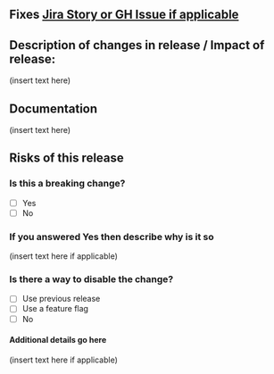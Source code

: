 ## Fixes [Jira Story or GH Issue if applicable](link)

## Description of changes in release / Impact of release:
(insert text here)

## Documentation
(insert text here)

## Risks of this release

### Is this a breaking change?
- [ ] Yes
- [ ] No

### If you answered Yes then describe why is it so
(insert text here if applicable)

### Is there a way to disable the change?
- [ ] Use previous release
- [ ] Use a feature flag
- [ ] No

#### Additional details go here
(insert text here if applicable)
